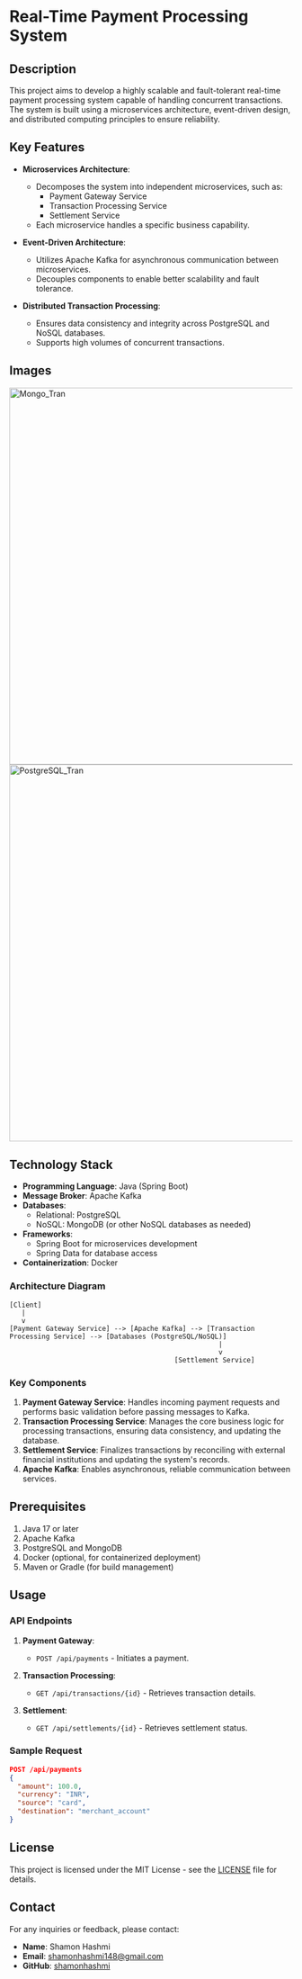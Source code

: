 # Real-Time Payment Processing System

## Description

This project aims to develop a highly scalable and fault-tolerant real-time payment processing system capable of handling concurrent transactions. The system is built using a microservices architecture, event-driven design, and distributed computing principles to ensure reliability.

## Key Features

- **Microservices Architecture**:

  - Decomposes the system into independent microservices, such as:
    - Payment Gateway Service
    - Transaction Processing Service
    - Settlement Service
  - Each microservice handles a specific business capability.

- **Event-Driven Architecture**:

  - Utilizes Apache Kafka for asynchronous communication between microservices.
  - Decouples components to enable better scalability and fault tolerance.

- **Distributed Transaction Processing**:

  - Ensures data consistency and integrity across PostgreSQL and NoSQL databases.
  - Supports high volumes of concurrent transactions.

## Images

<img width="670" alt="Mongo_Tran" src="https://github.com/user-attachments/assets/3d552943-f50a-4454-ba81-a263ca1487c9" />

<img width="670" alt="PostgreSQL_Tran" src="https://github.com/user-attachments/assets/1810c7e7-ad33-4b38-9aa8-36ba344753af" />

## Technology Stack

- **Programming Language**: Java (Spring Boot)
- **Message Broker**: Apache Kafka
- **Databases**:
  - Relational: PostgreSQL
  - NoSQL: MongoDB (or other NoSQL databases as needed)
- **Frameworks**:
  - Spring Boot for microservices development
  - Spring Data for database access
- **Containerization**: Docker

### Architecture Diagram

```
[Client]
   |
   v
[Payment Gateway Service] --> [Apache Kafka] --> [Transaction Processing Service] --> [Databases (PostgreSQL/NoSQL)]
                                                    |
                                                    v
                                         [Settlement Service]
```

### Key Components

1. **Payment Gateway Service**: Handles incoming payment requests and performs basic validation before passing messages to Kafka.
2. **Transaction Processing Service**: Manages the core business logic for processing transactions, ensuring data consistency, and updating the database.
3. **Settlement Service**: Finalizes transactions by reconciling with external financial institutions and updating the system's records.
4. **Apache Kafka**: Enables asynchronous, reliable communication between services.

## Prerequisites

1. Java 17 or later
2. Apache Kafka
3. PostgreSQL and MongoDB
4. Docker (optional, for containerized deployment)
5. Maven or Gradle (for build management)

## Usage

### API Endpoints

1. **Payment Gateway**:

   - `POST /api/payments` - Initiates a payment.

2. **Transaction Processing**:

   - `GET /api/transactions/{id}` - Retrieves transaction details.

3. **Settlement**:
   - `GET /api/settlements/{id}` - Retrieves settlement status.

### Sample Request

```json
POST /api/payments
{
  "amount": 100.0,
  "currency": "INR",
  "source": "card",
  "destination": "merchant_account"
}
```

## License

This project is licensed under the MIT License - see the [LICENSE](LICENSE) file for details.

## Contact

For any inquiries or feedback, please contact:

- **Name**: Shamon Hashmi
- **Email**: shamonhashmi148@gmail.com
- **GitHub**: [shamonhashmi](https://github.com/shamonhashmi)
